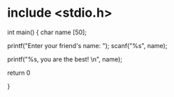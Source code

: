# include <stdio.h>

int main() {
char name [50];

printf("Enter your friend's name: ");
scanf("%s", name);

printf("%s, you are the best! \n", name);

return 0

}

